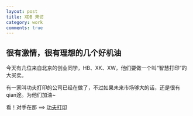 ```yaml
---
layout: post
title: XDB 来访
category: work
comments: true
---
```


## 很有激情，很有理想的几个好机油

今天有几位来自北京的创业同学，HB、XK、XW，他们要做一个叫“智慧打印”的大买卖。

有一家叫功夫打印的公司已经在做了，不过如果未来市场够大的话，还是很有qian途。为他们加油~

看！对手在那 ==> [功夫打印](https://36kr.com/p/5145379.html)